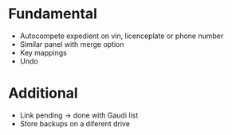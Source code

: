 # Fundamental
- Autocompete expedient on vin, licenceplate or phone number
- Similar panel with merge option
- Key mappings
- Undo

# Additional
- Link pending -> done with Gaudi list
- Store backups on a diferent drive
